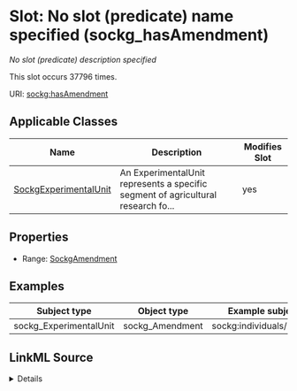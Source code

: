 

# Slot: No slot (predicate) name specified (sockg_hasAmendment)


_No slot (predicate) description specified_






This slot occurs 37796 times.


URI: [sockg:hasAmendment](https://idir.uta.edu/sockg-ontology/docs/hasAmendment)



<!-- no inheritance hierarchy -->





## Applicable Classes

| Name | Description | Modifies Slot |
| --- | --- | --- |
| [SockgExperimentalUnit](../classes/SockgExperimentalUnit.md) | An ExperimentalUnit represents a specific segment of agricultural research fo... |  yes  |







## Properties

* Range: [SockgAmendment](../classes/SockgAmendment.md)






## Examples

| Subject type | Object type | Example subject | Example object | Occurrences |
| --- | --- | --- | --- | --- |
| sockg_ExperimentalUnit | sockg_Amendment | sockg:individuals/51937 | sockg:individuals/15592 | 37796 |




## LinkML Source

<details>

```yaml
name: sockg_hasAmendment
annotations:
  count:
    tag: count
    value: 37796
description: No slot (predicate) description specified
title: No slot (predicate) name specified
examples:
- object:
    example_object: sockg:individuals/15592
    example_object_type: sockg_Amendment
    example_predicate: sockg:hasAmendment
    example_subject: sockg:individuals/51937
    example_subject_type: sockg_ExperimentalUnit
from_schema: soc-kg
rank: 1000
domain: sockg_ExperimentalUnit
slot_uri: sockg:hasAmendment
alias: sockg_hasAmendment
domain_of:
- sockg_ExperimentalUnit
range: sockg_Amendment

```
</details>